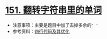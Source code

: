 # [151. 翻转字符串里的单词](https://leetcode-cn.com/problems/reverse-words-in-a-string/)

+ 注意事项：主要是题目中加了去掉多余的`' '`
+ 参考资料：[四行代码及其优化](https://leetcode-cn.com/problems/reverse-words-in-a-string/solution/c-si-xing-dai-ma-ji-qi-you-hua-by-pris_bupt/)

```cpp

```